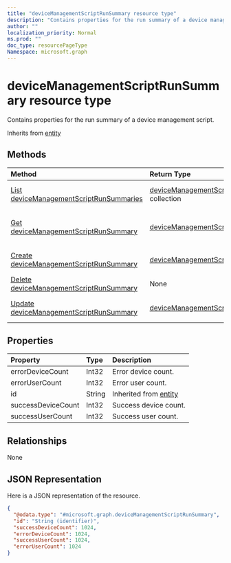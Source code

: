 ```yaml
---
title: "deviceManagementScriptRunSummary resource type"
description: "Contains properties for the run summary of a device management script."
author: ""
localization_priority: Normal
ms.prod: ""
doc_type: resourcePageType
Namespace: microsoft.graph
---
```



# deviceManagementScriptRunSummary resource type

Contains properties for the run summary of a device management script.


Inherits from [entity](../resources/entity.md)

## Methods
|Method|Return Type|Description|
|:---|:---|:---|
|[List deviceManagementScriptRunSummaries](../api/intune-devices-devicemanagementscriptrunsummary-list.md)|[deviceManagementScriptRunSummary](../resources/intune-devices-deviceManagementScriptRunSummary.md) collection|List properties and relationships of the [deviceManagementScriptRunSummary](../resources/devicemanagementscriptrunsummary.md) objects.|
|[Get deviceManagementScriptRunSummary](../api/intune-devices-devicemanagementscriptrunsummary-get.md)|[deviceManagementScriptRunSummary](../resources/intune-devices-deviceManagementScriptRunSummary.md)|Read properties and relationships of the [deviceManagementScriptRunSummary](../resources/devicemanagementscriptrunsummary.md) object.|
|[Create deviceManagementScriptRunSummary](../api/intune-devices-devicemanagementscriptrunsummary-create.md)|[deviceManagementScriptRunSummary](../resources/intune-devices-deviceManagementScriptRunSummary.md)|Create a new [deviceManagementScriptRunSummary](../resources/devicemanagementscriptrunsummary.md) object.|
|[Delete deviceManagementScriptRunSummary](../api/intune-devices-devicemanagementscriptrunsummary-delete.md)|None|Deletes a [deviceManagementScriptRunSummary](../resources/devicemanagementscriptrunsummary.md).|
|[Update deviceManagementScriptRunSummary](../api/intune-devices-devicemanagementscriptrunsummary-update.md)|[deviceManagementScriptRunSummary](../resources/intune-devices-deviceManagementScriptRunSummary.md)|Update the properties of a [deviceManagementScriptRunSummary](../resources/devicemanagementscriptrunsummary.md) object.|

## Properties
|Property|Type|Description|
|:---|:---|:---|
|errorDeviceCount|Int32|Error device count.|
|errorUserCount|Int32|Error user count.|
|id|String| Inherited from [entity](../resources/entity.md)|
|successDeviceCount|Int32|Success device count.|
|successUserCount|Int32|Success user count.|

## Relationships
None

## JSON Representation
Here is a JSON representation of the resource.
<!-- {
  "blockType": "resource",
  "keyProperty": "id",
  "@odata.type": "microsoft.graph.deviceManagementScriptRunSummary",
  "baseType": "microsoft.graph.entity",
  "openType": false
}
-->
``` json
{
  "@odata.type": "#microsoft.graph.deviceManagementScriptRunSummary",
  "id": "String (identifier)",
  "successDeviceCount": 1024,
  "errorDeviceCount": 1024,
  "successUserCount": 1024,
  "errorUserCount": 1024
}
```

